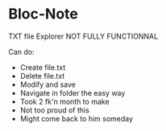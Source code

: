 # Bloc-Note
TXT file Explorer NOT FULLY FUNCTIONNAL

Can do:
- Create file.txt
- Delete file.txt
- Modify and save
- Navigate in folder the easy way
- Took 2 fk'n month to make
- Not too proud of this
- Might come back to him someday
